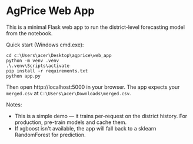 # AgPrice Web App

This is a minimal Flask web app to run the district-level forecasting model from the notebook.

Quick start (Windows cmd.exe):

```
cd c:\Users\acer\Desktop\agprice\web_app
python -m venv .venv
.\.venv\Scripts\activate
pip install -r requirements.txt
python app.py
```

Then open http://localhost:5000 in your browser. The app expects your `merged.csv` at `C:\Users\acer\Downloads\merged.csv`.

Notes:
- This is a simple demo — it trains per-request on the district history. For production, pre-train models and cache them.
- If xgboost isn't available, the app will fall back to a sklearn RandomForest for prediction.
